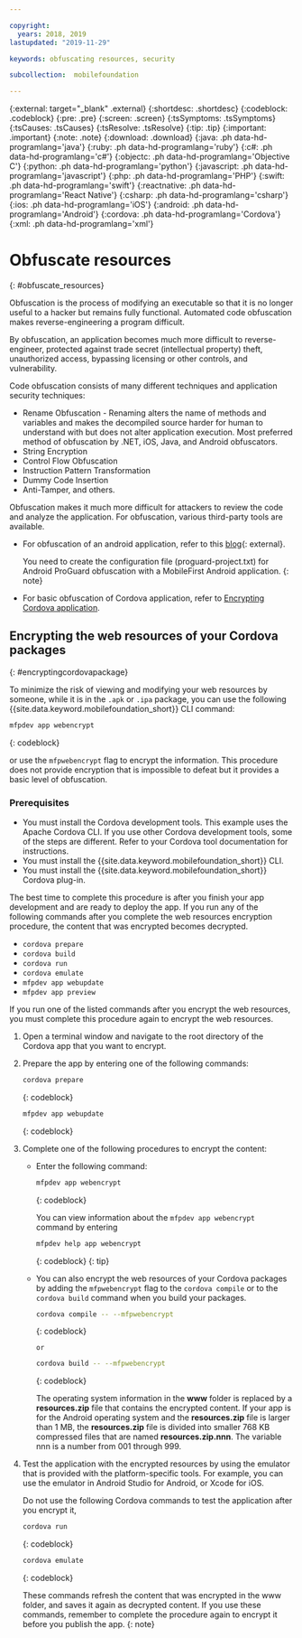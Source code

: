 ```yaml
---

copyright:
  years: 2018, 2019
lastupdated: "2019-11-29"

keywords: obfuscating resources, security

subcollection:  mobilefoundation

---
```


{:external: target="_blank" .external}
{:shortdesc: .shortdesc}
{:codeblock: .codeblock}
{:pre: .pre}
{:screen: .screen}
{:tsSymptoms: .tsSymptoms}
{:tsCauses: .tsCauses}
{:tsResolve: .tsResolve}
{:tip: .tip}
{:important: .important}
{:note: .note}
{:download: .download}
{:java: .ph data-hd-programlang='java'}
{:ruby: .ph data-hd-programlang='ruby'}
{:c#: .ph data-hd-programlang='c#'}
{:objectc: .ph data-hd-programlang='Objective C'}
{:python: .ph data-hd-programlang='python'}
{:javascript: .ph data-hd-programlang='javascript'}
{:php: .ph data-hd-programlang='PHP'}
{:swift: .ph data-hd-programlang='swift'}
{:reactnative: .ph data-hd-programlang='React Native'}
{:csharp: .ph data-hd-programlang='csharp'}
{:ios: .ph data-hd-programlang='iOS'}
{:android: .ph data-hd-programlang='Android'}
{:cordova: .ph data-hd-programlang='Cordova'}
{:xml: .ph data-hd-programlang='xml'}

# Obfuscate resources
{: #obfuscate_resources}

Obfuscation is the process of modifying an executable so that it is no longer useful to a hacker but remains fully functional. Automated code obfuscation makes reverse-engineering a program difficult.

By obfuscation, an application becomes much more difficult to reverse-engineer, protected against trade secret (intellectual property) theft, unauthorized access, bypassing licensing or other controls, and vulnerability.

Code obfuscation consists of many different techniques and application security techniques:

* Rename Obfuscation - Renaming alters the name of methods and variables and makes the decompiled source harder for human to understand with but does not alter application execution. Most preferred method of obfuscation by .NET, iOS, Java, and Android obfuscators.
* String Encryption
* Control Flow Obfuscation
* Instruction Pattern Transformation
* Dummy Code Insertion
* Anti-Tamper, and others.

Obfuscation makes it much more difficult for attackers to review the code and analyze the application. For obfuscation, various third-party tools are available.

* For obfuscation of an android application, refer to this [blog](https://mobilefirstplatform.ibmcloud.com/blog/2016/09/19/mfp-80-obfuscating-android-code-with-proguard/){: external}.

   You need to create the configuration file (proguard-project.txt) for Android ProGuard obfuscation with a MobileFirst Android application.
   {: note}

* For basic obfuscation of Cordova application, refer to [Encrypting Cordova application](#encryptingcordovapackage).

## Encrypting the web resources of your Cordova packages
{: #encryptingcordovapackage}

To minimize the risk of viewing and modifying your web resources by someone, while it is in the `.apk` or `.ipa` package, you can use the following {{site.data.keyword.mobilefoundation_short}} CLI command:

```bash
mfpdev app webencrypt
```
{: codeblock}

or use the `mfpwebencrypt` flag to encrypt the information. This procedure does not provide encryption that is impossible to defeat but it provides a basic level of obfuscation.

### Prerequisites

* You must install the Cordova development tools. This example uses the Apache Cordova CLI. If you use other Cordova development tools, some of the steps are different. Refer to your Cordova tool documentation for instructions.
* You must install the {{site.data.keyword.mobilefoundation_short}} CLI.
* You must install the {{site.data.keyword.mobilefoundation_short}} Cordova plug-in.

The best time to complete this procedure is after you finish your app development and are ready to deploy the app. If you run any of the following commands after you complete the web resources encryption procedure, the content that was encrypted becomes decrypted.

* `cordova prepare`
* `cordova build`
* `cordova run`
* `cordova emulate`
* `mfpdev app webupdate`
* `mfpdev app preview`

If you run one of the listed commands after you encrypt the web resources, you must complete this procedure again to encrypt the web resources.

1. Open a terminal window and navigate to the root directory of the Cordova app that you want to encrypt.
1. Prepare the app by entering one of the following commands:

   ```bash
   cordova prepare
   ```
   {: codeblock}

   ```bash
   mfpdev app webupdate
   ```
   {: codeblock}

1. Complete one of the following procedures to encrypt the content:
   * Enter the following command:

      ```bash
      mfpdev app webencrypt
      ```
      {: codeblock}

      You can view information about the `mfpdev app webencrypt` command by entering 
      ```bash
      mfpdev help app webencrypt
      ```
      {: codeblock}
      {: tip}

   * You can also encrypt the web resources of your Cordova packages by adding the `mfpwebencrypt` flag to the `cordova compile` or to the `cordova build` command when you build your packages.
      ```bash
      cordova compile -- --mfpwebencrypt
      ```
      {: codeblock}
 
         or
 
      ```bash
      cordova build -- --mfpwebencrypt
      ```
      {: codeblock}

      The operating system information in the **www** folder is replaced by a **resources.zip** file that contains the encrypted content.
      If your app is for the Android operating system and the **resources.zip** file is larger than 1 MB, the **resources.zip** file is divided into smaller 768 KB compressed files that are named **resources.zip.nnn**. The variable nnn is a number from 001 through 999.

1. Test the application with the encrypted resources by using the emulator that is provided with the platform-specific tools. For example, you can use the emulator in Android Studio for Android, or Xcode for iOS.

   Do not use the following Cordova commands to test the application after you encrypt it,

   ```bash
   cordova run
   ```
   {: codeblock}

   ```bash
   cordova emulate
   ```
   {: codeblock}

   These commands refresh the content that was encrypted in the www folder, and saves it again as decrypted content. If you use these commands, remember to complete the procedure again to encrypt it before you publish the app.
   {: note}
